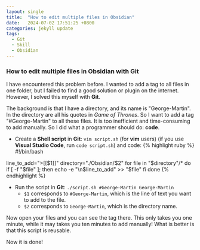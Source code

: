 ```yaml
---
layout: single
title:  "How to edit multiple files in Obsidian"
date:   2024-07-02 17:51:25 +0800
categories: jekyll update
tags:
  - Git
  - Skill
  - Obsidian
---
```

### How to edit multiple files in Obsidian with Git
I have encountered this problem before. I wanted to add a tag to all files in one folder, but I failed to find a good solution or plugin on the internet. However, I solved this myself with **Git**.

The background is that I have a directory, and its name is "George-Martin". In the directory are all his quotes in *Game of Thrones*. So I want to add a tag "\#George-Martin" to all these files.
It is too inefficient and time-consuming to add manually. So I did what a programmer should do: **code**.

- Create a **Shell script** in **Git**: `vim script.sh` (for **vim** users) (if you use **Visual Studio Code**, run `code script.sh`) and code:
{% highlight ruby %}
#!/bin/bash

line_to_add=">[[$1]]"
directory="./Obsidian/$2"
for file in "$directory"/*
do
	if [ -f "$file" ]; then
		echo -e "\n$line_to_add" >> "$file"
	fi
done
{% endhighlight %}

- Run the script in **Git**: `./script.sh #George-Martin George-Martin`
    - `$1` corresponds to `#George-Martin`, which is the line of text you want to add to the file.
    - `$2` corresponds to `George-Martin`, which is the directory name.

Now open your files and you can see the tag there. 
This only takes you one minute, while it may takes you ten minutes to add manually! 
What is better is that this script is reusable.

Now it is done!
